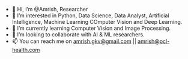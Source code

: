 - 👋 Hi, I’m @Amrish, Researcher 
- 👀 I’m interested in Python, Data Science, Data Analyst, Artificial Intelligence, Machine Learning COmputer Vision and Deep Learning.
- 🌱 I’m currently learning Computer Vision and Image Processing.
- 💞️ I’m looking to collaborate with AI & ML researchers.
- 📫 You can reach me on amrish.gkv@gmail.com || amrish@pcl-health.com

<!---
Amrishrnd/Amrishrnd is a ✨ special ✨ repository because its `README.md` (this file) appears on your GitHub profile.
You can click the Preview link to take a look at your changes.
--->
